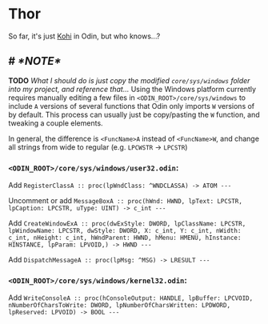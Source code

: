 # Thor

So far, it's just [Kohi](https://github.com/travisvroman/kohi) in Odin, but who knows...?

## # ***\*NOTE\****

**TODO** *What I should do is just copy the modified `core/sys/windows` folder into my project, and reference that...*
Using the Windows platform currently requires manually editing a few files in `<ODIN_ROOT>/core/sys/windows` to include `A` versions of several functions that Odin only imports `W` versions of by default. This process can usually just be copy/pasting the `W` function, and tweaking a couple elements.

In general, the difference is `<FuncName>A` instead of `<FuncName>W`, and change all strings from wide to regular (e.g. `LPCWSTR` -> `LPCSTR`)

### `<ODIN_ROOT>/core/sys/windows/user32.odin`:

Add `RegisterClassA :: proc(lpWndClass: ^WNDCLASSA) -> ATOM ---`

Uncomment or add `MessageBoxA :: proc(hWnd: HWND, lpText: LPCSTR, lpCaption: LPCSTR, uType: UINT) -> c_int ---`

Add `CreateWindowExA :: proc(dwExStyle: DWORD, lpClassName: LPCSTR, lpWindowName: LPCSTR, dwStyle: DWORD, X: c_int, Y: c_int, nWidth: c_int, nHeight: c_int, hWndParent: HWND, hMenu: HMENU, hInstance: HINSTANCE, lpParam: LPVOID,) -> HWND ---`

Add `DispatchMessageA :: proc(lpMsg: ^MSG) -> LRESULT ---`

### `<ODIN_ROOT>/core/sys/windows/kernel32.odin`:

Add `WriteConsoleA :: proc(hConsoleOutput: HANDLE, lpBuffer: LPCVOID, nNumberOfCharsToWrite: DWORD, lpNumberOfCharsWritten: LPDWORD, lpReserved: LPVOID) -> BOOL ---`
